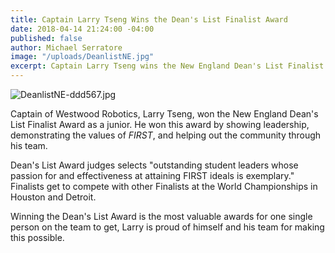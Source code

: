 ```yaml
---
title: Captain Larry Tseng Wins the Dean's List Finalist Award
date: 2018-04-14 21:24:00 -04:00
published: false
author: Michael Serratore
image: "/uploads/DeanlistNE.jpg"
excerpt: Captain Larry Tseng wins the New England Dean's List Finalist Award.
---
```


![DeanlistNE-ddd567.jpg](/uploads/DeanlistNE-ddd567.jpg)

Captain of Westwood Robotics, Larry Tseng, won the New England Dean's List Finalist Award as a junior. He won this award by showing leadership, demonstrating the values of *FIRST*, and helping out the community through his team.

Dean's List Award judges selects "outstanding student leaders whose passion for and effectiveness at attaining FIRST ideals is exemplary." Finalists get to compete with other Finalists at the World Championships in Houston and Detroit.

Winning the Dean's List Award is the most valuable awards for one single person on the team to get, Larry is proud of himself and his team for making this possible.